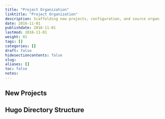 ```yaml
---
title: "Project Organization"
linktitle: "Project Organization"
description: Scaffolding new projects, configuration, and source organization.
date: 2016-11-01
publishdate: 2016-11-01
lastmod: 2016-11-01
weight: 01
tags: []
categories: []
draft: false
hidesectioncontents: false
slug:
aliases: []
toc: false
notes:
---
```


## New Projects



## Hugo Directory Structure

